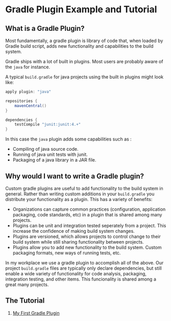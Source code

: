 # Gradle Plugin Example and Tutorial

## What is a Gradle Plugin?

Most fundamentally, a gradle plugin is library of code that, when loaded by Gradle build script, adds new functionality and capabilities to the build system.

Gradle ships with a lot of built in plugins. Most users are probably aware of the ``java`` for instance.

A typical ``build.gradle`` for java projects using the built in plugins might look like:

``` groovy
apply plugin: "java"

repositories {
	mavenCentral()
}

dependencies {
	testCompile "junit:junit:4.+"
}
```

In this case the ``java`` plugin adds some capabilities such as :

- Compiling of java source code.
- Running of java unit tests with junit.
- Packaging of a java library in a JAR file.

## Why would I want to write a Gradle plugin?
 
Custom gradle plugins are useful to add functionality to the build system in general. Rather than writing custom additions in your ``build.gradle`` you distribute your functionality as a plugin. This has a variety of benefits:

- Organizations can capture common practices (configuration, application packaging, code standards, etc) in a plugin that is shared among many projects.
- Plugins can be unit and integration tested seperately from a project. This increase the confidence of making build system changes.
- Plugins are versioned, which allows projects to control change to their build system while still sharing functionality between projects.
- Plugins allow you to add new functionality to the build system. Custom packaging formats, new ways of running tests, etc. 

In my workplace we use a gradle plugin to accomplish all of the above. Our project ``build.gradle`` files are typically only declare dependencies, but still enable a wide variety of functionality for code analysis, packaging, integration testing, and other items. This funcionality is shared among a great many projects.

## The Tutorial

1. [My First Gradle Plugin](tutorial/1-my-first-gradle-plugin.md)

